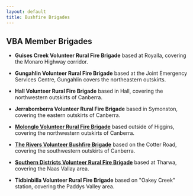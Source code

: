 ```yaml
---
layout: default
title: Bushfire Brigades
---
```


## VBA Member Brigades

* **Guises Creek Volunteer Rural Fire Brigade** based at Royalla,
covering the Monaro Highway corridor.

* **Gungahlin Volunteer Rural Fire Brigade** based at the Joint Emergency
Services Centre, Gungahlin covers the northeastern outskirts.

* **Hall Volunteer Rural Fire Brigade** based in Hall, covering the
northwestern outskirts of Canberra.

* **Jerrabomberra Volunteer Rural Fire Brigade** based in
Symonston, covering the eastern outskirts of Canberra.

* **[Molonglo Volunteer Rural Fire Brigade](http://lukasland.com/molonglo/)** based outside of
Higgins, covering the northwestern outskirts of Canberra.

* **[The Rivers Volunteer Bushfire Brigade](http://riversbushfirebrigade.wordpress.com/)** based on the Cotter Road, covering the southwestern outskirts of Canberra.

* **[Southern Districts Volunteer Rural Fire Brigade](http://southern.conder-act.com/)** based at Tharwa, covering the Naas Vallay area.

* **Tidbinbilla Volunteer Rural Fire Brigade** based on "Oakey
Creek" station, covering the Paddys Valley area.
